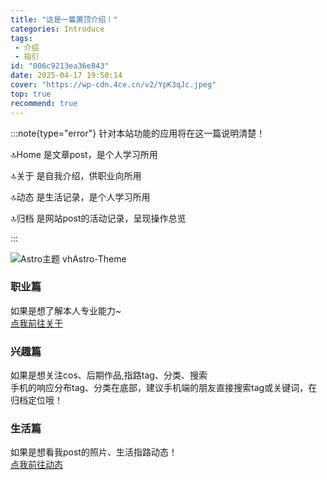 ```yaml
---
title: "这是一篇置顶介绍！"
categories: Introduce
tags: 
 - 介绍
 - 指引     
id: "006c9213ea36e843"
date: 2025-04-17 19:50:14
cover: "https://wp-cdn.4ce.cn/v2/YpK3qJc.jpeg"
top: true
recommend: true
---
```


:::note{type="error"}
针对本站功能的应用将在这一篇说明清楚！<p>
🔝Home 是文章post，是个人学习所用 <p>
🔝关于 是自我介绍，供职业向所用 <p>
🔝动态 是生活记录，是个人学习所用 <p>
🔝归档 是网站post的活动记录，呈现操作总览 <p>

:::

![Astro主题 vhAstro-Theme](https://wp-cdn.4ce.cn/v2/YpK3qJc.jpeg)


### 职业篇
如果是想了解本人专业能力~<br>
[点我前往关于](https://demure.pages.dev/about/)


### 兴趣篇
 如果是想关注cos、后期作品,指路tag、分类、搜索<br>
手机的响应分布tag、分类在底部，建议手机端的朋友直接搜索tag或关键词，在归档定位哦！


### 生活篇
 如果是想看我post的照片、生活指路动态！<br>
[点我前往动态](https://demure.pages.dev/talking/)
